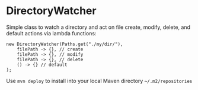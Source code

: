 # DirectoryWatcher

Simple class to watch a directory and act on file create, modify, delete, and default actions via lambda functions:

```
new DirectoryWatcher(Paths.get("./my/dir/"),
	filePath -> {}, // create
	filePath -> {}, // modify
	filePath -> {}, // delete
	() -> {} // default
);
```

Use `mvn deploy` to install into your local Maven directory `~/.m2/repositories`
